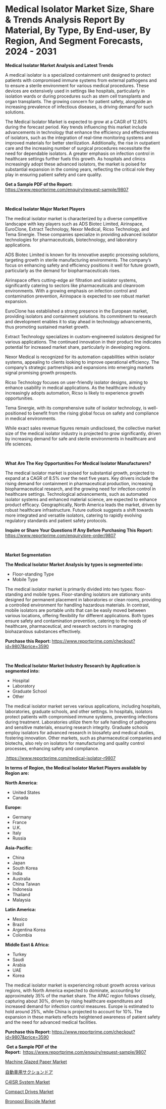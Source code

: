 <p><h1>Medical Isolator Market Size, Share & Trends Analysis Report By Material, By Type, By End-user, By Region, And Segment Forecasts, 2024 - 2031</h1></p><p><strong>Medical Isolator Market Analysis and Latest Trends</strong></p>
<p><p>A medical isolator is a specialized containment unit designed to protect patients with compromised immune systems from external pathogens and to ensure a sterile environment for various medical procedures. These devices are extensively used in settings like hospitals, particularly in isolation wards or during procedures such as stem cell transplants and organ transplants. The growing concern for patient safety, alongside an increasing prevalence of infectious diseases, is driving demand for such solutions.</p><p>The Medical Isolator Market is expected to grow at a CAGR of 12.80% during the forecast period. Key trends influencing this market include advancements in technology that enhance the efficiency and effectiveness of isolators, such as the integration of real-time monitoring systems and improved materials for better sterilization. Additionally, the rise in outpatient care and the increasing number of surgical procedures necessitate the need for dependable isolators. A greater emphasis on infection control in healthcare settings further fuels this growth. As hospitals and clinics increasingly adopt these advanced isolators, the market is poised for substantial expansion in the coming years, reflecting the critical role they play in ensuring patient safety and care quality.</p></p>
<p><strong>Get a Sample PDF of the Report:&nbsp;</strong> <a href="https://www.reportprime.com/enquiry/request-sample/9807">https://www.reportprime.com/enquiry/request-sample/9807</a></p>
<p>&nbsp;</p>
<p><strong>Medical Isolator Major Market Players</strong></p>
<p><p>The medical isolator market is characterized by a diverse competitive landscape with key players such as ADS Biotec Limited, Airinspace, EuroClone, Extract Technology, Nexor Medical, Ricso Technology, and Tema Sinergie. These companies specialize in providing advanced isolator technologies for pharmaceuticals, biotechnology, and laboratory applications.</p><p>ADS Biotec Limited is known for its innovative aseptic processing solutions, targeting growth in sterile manufacturing environments. The company’s focus on enhancing safety and efficiency positions it well for future growth, particularly as the demand for biopharmaceuticals rises.</p><p>Airinspace offers cutting-edge air filtration and isolator systems, significantly catering to sectors like pharmaceuticals and cleanroom environments. With a growing emphasis on infection control and contamination prevention, Airinspace is expected to see robust market expansion.</p><p>EuroClone has established a strong presence in the European market, providing isolators and containment solutions. Its commitment to research and development enables it to stay ahead in technology advancements, thus promoting sustained market growth.</p><p>Extract Technology specializes in custom-engineered isolators designed for various applications. The continued innovation in their product line indicates potential for increased market share, particularly in developing regions.</p><p>Nexor Medical is recognized for its automation capabilities within isolator systems, appealing to clients looking to improve operational efficiency. The company’s strategic partnerships and expansions into emerging markets signal promising growth prospects.</p><p>Ricso Technology focuses on user-friendly isolator designs, aiming to enhance usability in medical applications. As the healthcare industry increasingly adopts automation, Ricso is likely to experience growth opportunities.</p><p>Tema Sinergie, with its comprehensive suite of isolator technology, is well-positioned to benefit from the rising global focus on safety and compliance in medical environments.</p><p>While exact sales revenue figures remain undisclosed, the collective market size of the medical isolator industry is projected to grow significantly, driven by increasing demand for safe and sterile environments in healthcare and life sciences.</p></p>
<p>&nbsp;</p>
<p><strong>What Are The Key Opportunities For Medical Isolator Manufacturers?</strong></p>
<p><p>The medical isolator market is poised for substantial growth, projected to expand at a CAGR of 8.5% over the next five years. Key drivers include the rising demand for containment in pharmaceutical production, increasing biopharmaceutical research, and the growing need for infection control in healthcare settings. Technological advancements, such as automated isolator systems and enhanced material science, are expected to enhance product efficacy. Geographically, North America leads the market, driven by robust healthcare infrastructure. Future outlook suggests a shift towards more integrated and versatile isolators, catering to rapidly evolving regulatory standards and patient safety protocols.</p></p>
<p><strong>Inquire or Share Your Questions If Any Before Purchasing This Report:</strong> <a href="https://www.reportprime.com/enquiry/pre-order/9807">https://www.reportprime.com/enquiry/pre-order/9807</a></p>
<p>&nbsp;</p>
<p><strong>Market Segmentation</strong></p>
<p><strong>The Medical Isolator Market Analysis by types is segmented into:</strong></p>
<p><ul><li>Floor-standing Type</li><li>Mobile Type</li></ul></p>
<p><p>The medical isolator market is primarily divided into two types: floor-standing and mobile types. Floor-standing isolators are stationary units designed for permanent placement in laboratories or clean rooms, providing a controlled environment for handling hazardous materials. In contrast, mobile isolators are portable units that can be easily moved between various locations, offering flexibility for different applications. Both types ensure safety and contamination prevention, catering to the needs of healthcare, pharmaceutical, and research sectors in managing biohazardous substances effectively.</p></p>
<p><strong>Purchase this Report:&nbsp;</strong><a href="https://www.reportprime.com/checkout?id=9807&price=3590">https://www.reportprime.com/checkout?id=9807&price=3590</a></p>
<p>&nbsp;</p>
<p><strong>The Medical Isolator Market Industry Research by Application is segmented into:</strong></p>
<p><ul><li>Hospital</li><li>Laboratory</li><li>Graduate School</li><li>Other</li></ul></p>
<p><p>The medical isolator market serves various applications, including hospitals, laboratories, graduate schools, and other settings. In hospitals, isolators protect patients with compromised immune systems, preventing infections during treatment. Laboratories utilize them for safe handling of pathogens and sensitive materials, ensuring research integrity. Graduate schools employ isolators for advanced research in biosafety and medical studies, fostering innovation. Other markets, such as pharmaceutical companies and biotechs, also rely on isolators for manufacturing and quality control processes, enhancing safety and compliance.</p></p>
<p><a href="https://www.reportprime.com/medical-isolator-r9807">&nbsp;https://www.reportprime.com/medical-isolator-r9807</a></p>
<p><strong>In terms of Region, the Medical Isolator Market Players available by Region are:</strong></p>
<p>
    <p> <strong> North America: </strong>
        <ul>
            <li>United States</li>
            <li>Canada</li>
        </ul>
        </p> 
    <p> <strong> Europe: </strong>
        <ul>
            <li>Germany</li>
            <li>France</li>
            <li>U.K.</li>
            <li>Italy</li>
            <li>Russia</li>
        </ul>
        </p> 
    <p> <strong> Asia-Pacific: </strong>
        <ul>
            <li>China</li>
            <li>Japan</li>
            <li>South Korea</li>
            <li>India</li>
            <li>Australia</li>
            <li>China Taiwan</li>
            <li>Indonesia</li>
            <li>Thailand</li>
            <li>Malaysia</li>
        </ul>
        </p> 
    <p> <strong> Latin America: </strong>
        <ul>
            <li>Mexico</li>
            <li>Brazil</li>
            <li>Argentina Korea</li>
            <li>Colombia</li>
        </ul>
        </p> 
    <p> <strong> Middle East & Africa: </strong>
        <ul>
            <li>Turkey</li>
            <li>Saudi</li>
            <li>Arabia</li>
            <li>UAE</li>
            <li>Korea</li>
        </ul>
    </p>
    </p>
<p><p>The medical isolator market is experiencing robust growth across various regions, with North America expected to dominate, accounting for approximately 35% of the market share. The APAC region follows closely, capturing about 30%, driven by rising healthcare expenditures and increased demand for infection control measures. Europe is estimated to hold around 25%, while China is projected to account for 10%. The expansion in these markets reflects heightened awareness of patient safety and the need for advanced medical facilities.</p></p>
<p><strong>Purchase this Report: </strong><a href="https://www.reportprime.com/checkout?id=9807&price=3590">https://www.reportprime.com/checkout?id=9807&price=3590</a></p>
<p>&nbsp;<strong>Get a Sample PDF of the Report:&nbsp;&nbsp;</strong><a href="https://www.reportprime.com/enquiry/request-sample/9807">https://www.reportprime.com/enquiry/request-sample/9807</a></p>
<p><strong></strong></p>
<p><p><a href="https://issuu.com/reportprime-2/docs/machine-glazed-paper-market-size-20_d5a04d7806b817">Machine Glazed Paper Market</a></p><p><a href="https://medium.com/@marlanamarvn/automotive-suction-door-market-%E3%81%AE%E3%82%B0%E3%83%AD%E3%83%BC%E3%83%90%E3%83%AB%E5%B8%82%E5%A0%B4%E6%A6%82%E8%A6%81%E3%81%AF-%E4%B8%96%E7%95%8C%E3%81%8A%E3%82%88%E3%81%B3%E4%B8%BB%E8%A6%81%E5%B8%82%E5%A0%B4%E3%81%AB%E3%81%8A%E3%81%91%E3%82%8B%E6%A5%AD%E7%95%8C%E3%81%AB%E5%BD%B1%E9%9F%BF%E3%82%92%E4%B8%8E%E3%81%88%E3%82%8B%E4%B8%BB%E8%A6%81%E3%81%AA%E3%83%88%E3%83%AC%E3%83%B3%E3%83%89%E3%81%AB%E3%81%A4%E3%81%84%E3%81%A6-%E7%8B%AC%E8%87%AA%E3%81%AE%E8%A6%96%E7%82%B9%E3%82%92%E6%8F%90%E4%BE%9B%E3%81%97%E3%81%BE%E3%81%99-127e5a102e7c">自動車用サクションドア</a></p><p><a href="https://www.linkedin.com/pulse/c4isr-system-market-global-regional-analysis-focus-region-ycdue?trackingId=nWp6yS4DSGWbCMdzBC7hrw%3D%3D">C4ISR System Market</a></p><p><a href="https://www.linkedin.com/pulse/global-compact-drives-market-status-2024-2031-forecast-region-e6fof?trackingId=ebmtw%2FAHQV6PzXe1D0APvg%3D%3D">Compact Drives Market</a></p><p><a href="https://medium.com/@raygrimes99/the-bronopol-biocide-market-is-experiencing-higher-than-anticipated-demand-compared-to-e31b0cb3fed2">Bronopol Biocide Market</a></p></p>